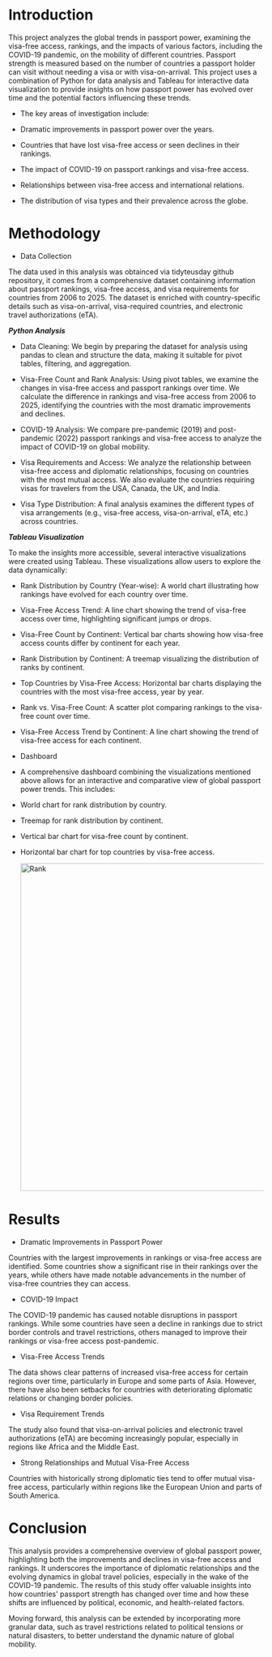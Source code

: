 # **Introduction**

This project analyzes the global trends in passport power, examining the visa-free access, rankings, and the impacts of various factors, including the COVID-19 pandemic, on the mobility of different countries. Passport strength is measured based on the number of countries a passport holder can visit without needing a visa or with visa-on-arrival. This project uses a combination of Python for data analysis and Tableau for interactive data visualization to provide insights on how passport power has evolved over time and the potential factors influencing these trends.

* The key areas of investigation include:

- Dramatic improvements in passport power over the years.

- Countries that have lost visa-free access or seen declines in their rankings.

- The impact of COVID-19 on passport rankings and visa-free access.

- Relationships between visa-free access and international relations.

- The distribution of visa types and their prevalence across the globe.

# **Methodology**

* Data Collection

The data used in this analysis was obtainced via tidyteusday github repository, it comes from a comprehensive dataset containing information about passport rankings, visa-free access, and visa requirements for countries from 2006 to 2025. The dataset is enriched with country-specific details such as visa-on-arrival, visa-required countries, and electronic travel authorizations (eTA).

***Python Analysis***

*  Data Cleaning: We begin by preparing the dataset for analysis using pandas to clean and structure the data, making it suitable for pivot tables, filtering, and aggregation.

* Visa-Free Count and Rank Analysis: Using pivot tables, we examine the changes in visa-free access and passport rankings over time. We calculate the difference in rankings and visa-free access from 2006 to 2025, identifying the countries with the most dramatic improvements and declines.

* COVID-19 Analysis: We compare pre-pandemic (2019) and post-pandemic (2022) passport rankings and visa-free access to analyze the impact of COVID-19 on global mobility.

* Visa Requirements and Access: We analyze the relationship between visa-free access and diplomatic relationships, focusing on countries with the most mutual access. We also evaluate the countries requiring visas for travelers from the USA, Canada, the UK, and India.

* Visa Type Distribution: A final analysis examines the different types of visa arrangements (e.g., visa-free access, visa-on-arrival, eTA, etc.) across countries.

***Tableau Visualization***

To make the insights more accessible, several interactive visualizations were created using Tableau. These visualizations allow users to explore the data dynamically:

* Rank Distribution by Country (Year-wise): A world chart illustrating how rankings have evolved for each country over time.

* Visa-Free Access Trend: A line chart showing the trend of visa-free access over time, highlighting significant jumps or drops.

* Visa-Free Count by Continent: Vertical bar charts showing how visa-free access counts differ by continent for each year.

* Rank Distribution by Continent: A treemap visualizing the distribution of ranks by continent.

* Top Countries by Visa-Free Access: Horizontal bar charts displaying the countries with the most visa-free access, year by year.

* Rank vs. Visa-Free Count: A scatter plot comparing rankings to the visa-free count over time.

* Visa-Free Access Trend by Continent: A line chart showing the trend of visa-free access for each continent.

* Dashboard

- A comprehensive dashboard combining the visualizations mentioned above allows for an interactive and comparative view of global passport power trends. This includes:

- World chart for rank distribution by country.

- Treemap for rank distribution by continent.

- Vertical bar chart for visa-free count by continent.

- Horizontal bar chart for top countries by visa-free access.

  <img width="1280" height="646" alt="Rank" src="https://github.com/user-attachments/assets/f4e84409-0e17-4ce3-b2c1-b383f551df2a" />


# **Results**
* Dramatic Improvements in Passport Power

Countries with the largest improvements in rankings or visa-free access are identified. Some countries show a significant rise in their rankings over the years, while others have made notable advancements in the number of visa-free countries they can access.

* COVID-19 Impact

The COVID-19 pandemic has caused notable disruptions in passport rankings. While some countries have seen a decline in rankings due to strict border controls and travel restrictions, others managed to improve their rankings or visa-free access post-pandemic.

* Visa-Free Access Trends

The data shows clear patterns of increased visa-free access for certain regions over time, particularly in Europe and some parts of Asia. However, there have also been setbacks for countries with deteriorating diplomatic relations or changing border policies.

* Visa Requirement Trends

The study also found that visa-on-arrival policies and electronic travel authorizations (eTA) are becoming increasingly popular, especially in regions like Africa and the Middle East.

* Strong Relationships and Mutual Visa-Free Access

Countries with historically strong diplomatic ties tend to offer mutual visa-free access, particularly within regions like the European Union and parts of South America.

# **Conclusion**

This analysis provides a comprehensive overview of global passport power, highlighting both the improvements and declines in visa-free access and rankings. It underscores the importance of diplomatic relationships and the evolving dynamics in global travel policies, especially in the wake of the COVID-19 pandemic. The results of this study offer valuable insights into how countries' passport strength has changed over time and how these shifts are influenced by political, economic, and health-related factors.

Moving forward, this analysis can be extended by incorporating more granular data, such as travel restrictions related to political tensions or natural disasters, to better understand the dynamic nature of global mobility.
